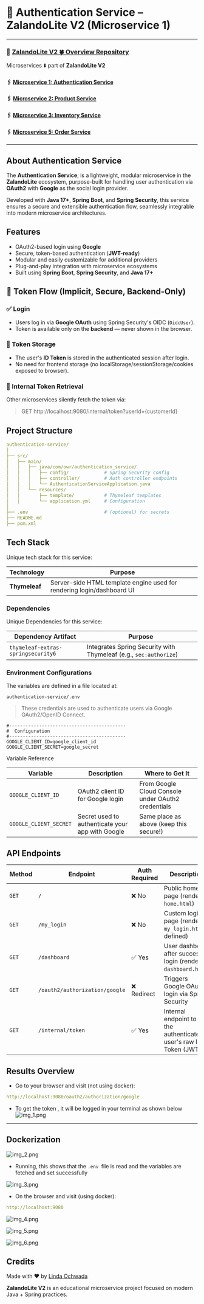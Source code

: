 # 🔐  Authentication Service – ZalandoLite V2 (Microservice 1)

---

###   🔗 [ZalandoLite V2  🍀 Overview Repository ](https://github.com/Ochwada/ZalandoLiteV2-MicroservicesArchitecture)
Microservices ⬇️ part of **ZalandoLite V2**
#### 🖇️ [Microservice 1: Authentication Service](https://github.com/Ochwada/ZalandoLiteV2-authentication)
#### 🖇️ [Microservice 2: Product Service](https://github.com/reyhanovelek/ZalandoLiteV2-Product)
#### 🖇️ [Microservice 3: Inventory Service](https://github.com/Ochwada/ZalandoLiteV2-inventory)
#### 🖇️ [Microservice 5: Order Service](https://github.com/Ochwada/ZalandoLiteV2-order)

--- 
##  About Authentication Service

The  **Authentication Service**, is a lightweight, modular microservice in the **ZalandoLite** ecosystem, purpose-built 
for handling user authentication via **OAuth2** with **Google** as the social login provider.

Developed with **Java 17+**, **Spring Boot**, and **Spring Security**, this service ensures a secure and extensible 
authentication flow, seamlessly integrable into modern microservice architectures.


##  Features

- OAuth2-based login using **Google**
- Secure, token-based authentication (**JWT-ready**)
- Modular and easily customizable for additional providers
- Plug-and-play integration with microservice ecosystems
- Built using **Spring Boot**, **Spring Security**, and **Java 17+**

## 🔁 Token Flow (Implicit, Secure, Backend-Only)

### ✅ Login

- Users log in via **Google OAuth** using Spring Security's OIDC (`OidcUser`).
- Token is available only on the **backend** — never shown in the browser.

### 🧠 Token Storage

- The user's **ID Token** is stored in the authenticated session after login.
- No need for frontend storage (no localStorage/sessionStorage/cookies exposed to browser).

### 🔄 Internal Token Retrieval

Other microservices silently fetch the token via:

> GET  http://localhost:9080/internal/token?userId={customerId}


## Project Structure
```yaml
authentication-service/
│
├── src/
│   ├── main/
│   │   ├── java/com/owr/authentication_service/
│   │   │   ├── config/             # Spring Security config
│   │   │   ├── controller/         # Auth controller endpoints
│   │   │   └── AuthenticationServiceApplication.java
│   │   └── resources/
│   │       ├── template/           # Thymeleaf templates
│   │       └── application.yml     # Configuration
│
├── .env                            # (optional) for secrets
├── README.md
├── pom.xml

```

## Tech Stack 
Unique tech stack  for this service:

| Technology          | Purpose                                                                      |
|---------------------|------------------------------------------------------------------------------|
| **Thymeleaf**       | Server-side HTML template engine used for rendering login/dashboard UI       |


### Dependencies
Unique Dependencies for this service: 

| Dependency Artifact                 | Purpose                                                                 |
|-------------------------------------|-------------------------------------------------------------------------|
| `thymeleaf-extras-springsecurity6`  | Integrates Spring Security with Thymeleaf (e.g., `sec:authorize`)       |



### Environment Configurations
The variables are defined  in a file located at:
```.dotenv
authentication-service/.env
```
> These credentials are used to authenticate users via Google OAuth2/OpenID Connect.

```.dotenv
#-------------------------------------------
#  Configuration
#-------------------------------------------
GOOGLE_CLIENT_ID=google_client_id
GOOGLE_CLIENT_SECRET=google_secret
```

Variable Reference

| Variable               | Description                                      | Where to Get It                                    |
|------------------------|--------------------------------------------------|----------------------------------------------------|
| `GOOGLE_CLIENT_ID`     | OAuth2 client ID for Google login                | From Google Cloud Console under OAuth2 credentials |
| `GOOGLE_CLIENT_SECRET` | Secret used to authenticate your app with Google | Same place as above (keep this secure!)            |


## API Endpoints
| Method | Endpoint                       | Auth Required | Description                                                          |
|--------|--------------------------------|---------------|----------------------------------------------------------------------|
| `GET`  | `/`                            | ❌ No          | Public home page (renders `home.html`)                               |
| `GET`  | `/my_login`                    | ❌ No          | Custom login page (renders `my_login.html` if defined)               |
| `GET`  | `/dashboard`                   | ✅ Yes         | User dashboard after successful login (renders `dashboard.html`)     |
| `GET`  | `/oauth2/authorization/google` | ❌ Redirect    | Triggers Google OAuth2 login via Spring Security                     |
| `GET`  | `/internal/token`              | ✅ Yes         | Internal endpoint to get the authenticated user's raw ID Token (JWT) |
                       


## Results Overview
- Go to your browser and visit (not using docker):
```yaml
http://localhost:9080/oauth2/authorization/google
```


- To get the token , it will be logged in your terminal as shown below
![img_1.png](img_1.png)
---

## Dockerization

![img_2.png](img_2.png)

 - Running, this shows that the `.env `file is read  and the variables are fetched  and set successfully

![img_3.png](img_3.png)

- On the browser and visit (using docker):
```yaml
http://localhost:9080
```
![img_4.png](img_4.png)

![img_5.png](img_5.png)

![img_6.png](img_6.png)
## Credits
Made with ❤️ by [Linda Ochwada](https://www.linkedin.com/in/ochwada-l-66630a36/)

**ZalandoLite V2** is an educational microservice project focused on modern Java + Spring practices.